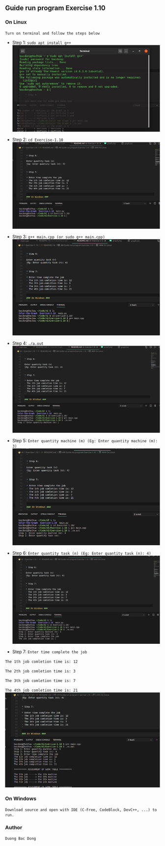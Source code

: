 ## Guide run program Exercise 1.10 ##

### On Linux ###
`
Turn on terminal and follow the steps below
`

* Step 1:
`
sudo apt install g++
`
![Step 1: Demo](https://github.com/Bacdong/Exercise-2-Heuristic-Algorithm/blob/master/Exercise-1.10/demo/step1.png)

* Step 2:
`
cd Exercise-1.10
`
![Step 2: Demo](https://github.com/Bacdong/Exercise-2-Heuristic-Algorithm/blob/master/Exercise-1.10/demo/step2.png)

* Step 3:
`
g++ main.cpp (or sudo g++ main.cpp)
`
![Step 3: Demo](https://github.com/Bacdong/Exercise-2-Heuristic-Algorithm/blob/master/Exercise-1.10/demo/step3.png)

* Step 4:
`
./a.out
`
![Step 4: Demo](https://github.com/Bacdong/Exercise-2-Heuristic-Algorithm/blob/master/Exercise-1.10/demo/step4.png)

* Step 5:
`
Enter quantity machine (m)
(Eg: Enter quantity machine (m): 3)
`
![Step 5: Demo](https://github.com/Bacdong/Exercise-2-Heuristic-Algorithm/blob/master/Exercise-1.10/demo/step5.png)

* Step 6:
`
Enter quantity task (n)
(Eg: Enter quantity task (n): 4)
`
![Step 6: Demo](https://github.com/Bacdong/Exercise-2-Heuristic-Algorithm/blob/master/Exercise-1.10/demo/step6.png)

* Step 7:
`
Enter time complete the job
`

`
The 1th job comletion time is: 12
`

`
The 2th job comletion time is: 3
`

`
The 3th job comletion time is: 7
`

`
The 4th job comletion time is: 21
`
![Step 7: Demo](https://github.com/Bacdong/Exercise-2-Heuristic-Algorithm/blob/master/Exercise-1.10/demo/step7.png)

### On Windows ###
`
Download source and open with IDE (C-Free, CodeBlock, DevC++, ...) to run.
`

### Author ###
`
Duong Bac Dong
`
